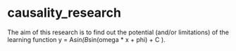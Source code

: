 # causality_research
The aim of this research is to find out the potential (and/or limitations) of the learning function y = A*sin(B*sin(omega * x + phi) + C ).

